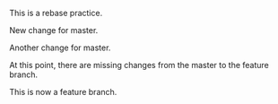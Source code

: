 This is a rebase practice.

New change for master.

Another change for master.

At this point, there are missing changes from the master to the feature branch.

This is now a feature branch.
